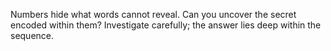 Numbers hide what words cannot reveal. Can you uncover the secret encoded within them? Investigate carefully; the answer lies deep within the sequence.
